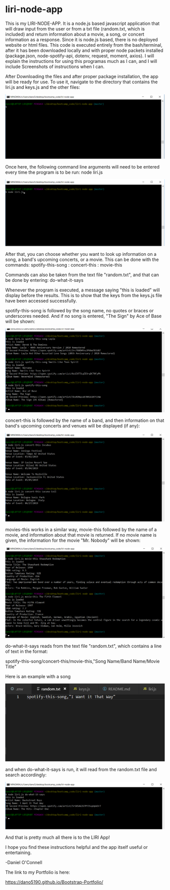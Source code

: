 # liri-node-app

This is my LIRI-NODE-APP.  It is a node.js based javascript application that will draw input from the user or from a txt file (random.txt, which is included) and return information about a movie, a song, or concert information as a response.  Since it is node.js based, there is no deployed website or html files.  This code is executed entirely from the bash/terminal, after it has been downloaded locally and with proper node packets installed (package.json, node-spotify-api, dotenv, request, moment, axios).  I will explain the instructions for using this programas much as I can, and I will include Screenshots of instructions when I can.

After Downloading the files and after proper package installation, the app will be ready for use.  To use it, navigate to the directory that contains the liri.js and keys.js and the other files:

![Starting Location](/screenshots/directory-screenshot.png)

Once here, the following command line arguments will need to be entered every time the program is to be run: node liri.js

![node liri.js](/screenshots/first-commands.png)

After that, you can choose whether you want to look up information on a song, a band's upcoming concerts, or a movie.  This can be done with the commands: spotify-this-song   :   concert-this    :   movie-this

Commands can also be taken from the text file "random.txt", and that can be done by entering:      do-what-it-says

Whenever the program is executed, a message saying "this is loaded" will display before the results.  This is to show that the keys from the keys.js file have been accessed successfully.

spotify-this-song is followed by the song name, no quotes or braces or underscores needed.  And if no song is entered, "The Sign" by Ace of Base will be shown:

![spotify-this-song](/screenshots/songs.png)

concert-this is followed by the name of a band, and then information on that band's upcoming concerts and venues will be displayed (if any):

![concert-this](/screenshots/concerts.png)

movies-this works in a similar way, movie-this followed by the name of a movie, and information about that movie is returned.  If no movie name is given, the information for the movie "Mr. Nobody" will be shown:

![movies-this](/screenshots/movies.png)

do-what-it-says reads from the text file "random.txt", which contains a line of text in the format:

spotify-this-song/concert-this/movie-this,"Song Name/Band Name/Movie Title"

Here is an example with a song

![random.txt format](/screenshots/random.png)

and when do-what-it-says is run, it will read from the random.txt file and search accordingly:

![do-what-it-says](/screenshots/do-what-it-says.png)

And that is pretty much all there is to the LIRI App!

I hope you find these instructions helpful and the app itself useful or entertaining.

-Daniel O'Connell

The link to my Portfolio is here:

https://dano5190.github.io/Bootstrap-Portfolio/